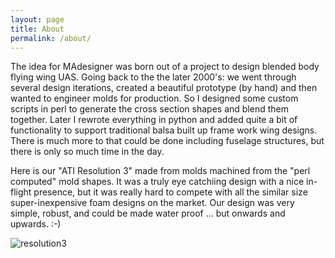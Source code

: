 ```yaml
---
layout: page
title: About
permalink: /about/
---
```


The idea for MAdesigner was born out of a project to design blended
body flying wing UAS.  Going back to the the later 2000's: we went
through several design iterations, created a beautiful prototype (by
hand) and then wanted to engineer molds for production.  So I designed
some custom scripts in perl to generate the cross section shapes and
blend them together.  Later I rewrote everything in python and added
quite a bit of functionality to support traditional balsa built up
frame work wing designs.  There is much more to that could be done
including fuselage structures, but there is only so much time in the
day.

Here is our "ATI Resolution 3" made from molds machined from the "perl
computed" mold shapes.  It was a truly eye catchiing design with a
nice in-flight presence, but it was really hard to compete with all
the similar size super-inexpensive foam designs on the market.  Our
design was very simple, robust, and could be made water proof ... but
onwards and upwards. :-)

![resolution3](/images/DSC_0561.jpg)